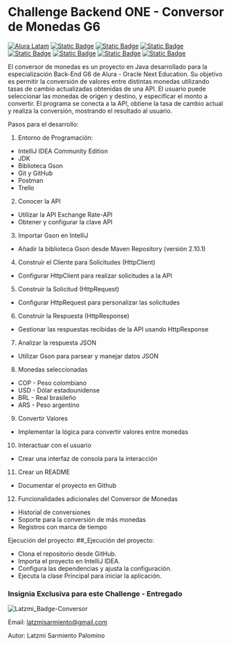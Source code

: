 # Challenge Backend ONE - Conversor de Monedas G6
[![Alura Latam](https://img.shields.io/badge/Alura-Latam-blue?style=flat)](https://www.aluracursos.com/)
[![Static Badge](https://img.shields.io/badge/ONE-Oracle_Next_Education-orange?style=flat&logo=oracle&logoColor=orange)](https://www.oracle.com/co/education/oracle-next-education/) [![Static Badge](https://img.shields.io/badge/IDE-IntelliJ_IDEA-%23ff0534?style=flat&logo=IntelliJ%20IDEA&logoColor=%232196f3)](https://www.jetbrains.com/es-es/idea/) [![Static Badge](https://img.shields.io/badge/Language-Java-%23ff0000?style=flat)](#)
[![Static Badge](https://img.shields.io/badge/Java_Library-Gson_%2F_Json-blue?style=flat&logo=json)](https://mvnrepository.com/artifact/com.google.code.gson/gson)
[![Static Badge](https://img.shields.io/badge/API-Exchange_Rate_API-%23e90000?style=flat)](https://www.exchangerate-api.com/docs/java-currency-api)
[![Static Badge](https://img.shields.io/badge/test-status-%23009929?logo=github)](#)
[![Static Badge](https://img.shields.io/badge/license-MIT-blue)](#)

El conversor de monedas es un proyecto en Java desarrollado para la especialización Back-End G6 de Alura - Oracle Next Education. Su objetivo es permitir la conversión de valores entre distintas monedas utilizando tasas de cambio actualizadas obtenidas de una API. El usuario puede seleccionar las monedas de origen y destino, y especificar el monto a convertir. El programa se conecta a la API, obtiene la tasa de cambio actual y realiza la conversión, mostrando el resultado al usuario.

Pasos para el desarrollo:

1. Entorno de Programación:
- IntelliJ IDEA Community Edition
- JDK
- Biblioteca Gson
- Git y GitHub
- Postman
- Trello
  
2. Conocer la API
- Utilizar la API Exchange Rate-API
- Obtener y configurar la clave API
  
3. Importar Gson en IntelliJ
- Añadir la biblioteca Gson desde Maven Repository (versión 2.10.1)
  
4. Construir el Cliente para Solicitudes (HttpClient)
- Configurar HttpClient para realizar solicitudes a la API
  
5. Construir la Solicitud (HttpRequest)
- Configurar HttpRequest para personalizar las solicitudes
  
6. Construir la Respuesta (HttpResponse)
- Gestionar las respuestas recibidas de la API usando HttpResponse
  
7. Analizar la respuesta JSON
- Utilizar Gson para parsear y manejar datos JSON
  
8. Monedas seleccionadas
* COP - Peso colombiano
* USD - Dólar estadounidense
* BRL - Real brasileño
* ARS - Peso argentino
  
9. Convertir Valores
- Implementar la lógica para convertir valores entre monedas
  
10. Interactuar con el usuario
- Crear una interfaz de consola para la interacción
  
11. Crear un README
- Documentar el proyecto en Github
  
12. Funcionalidades adicionales del Conversor de Monedas
* Historial de conversiones
* Soporte para la conversión de más monedas
* Registros con marca de tiempo

Ejecución del proyecto:
##_Ejecución del proyecto:
- Clona el repositorio desde GitHub.
- Importa el proyecto en IntelliJ IDEA.
- Configura las dependencias y ajusta la configuración.
- Ejecuta la clase Principal para iniciar la aplicación.


### Insignia Exclusiva para este Challenge - Entregado
![Latzmi_Badge-Conversor](https://github.com/user-attachments/assets/9b269dda-f581-4a83-a46d-613badd5433e)

Email: latzmisarmiento@gmail.com

Autor: Latzmi Sarmiento Palomino
